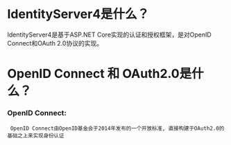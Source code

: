 # IdentityServer4是什么？
IdentityServer4是基于ASP.NET Core实现的认证和授权框架，是对OpenID Connect和OAuth 2.0协议的实现。
# OpenID Connect 和 OAuth2.0是什么？
 ### OpenID Connect: 
     OpenID Connect由OpenID基金会于2014年发布的一个开放标准, 直接构建于OAuth2.0的基础之上来实现身份认证
 
